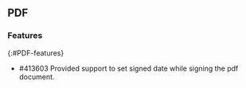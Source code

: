 ## PDF

### Features
{:#PDF-features}

* \#413603 Provided support to set signed date while signing the pdf document.